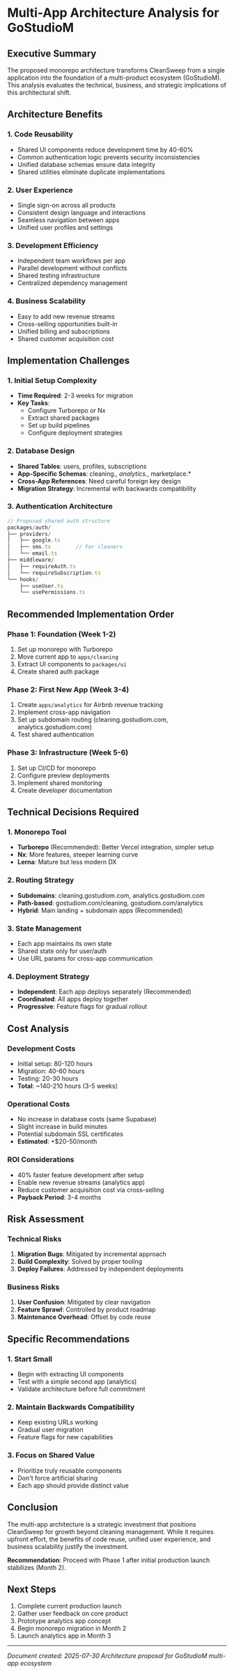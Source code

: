 # Multi-App Architecture Analysis for GoStudioM

## Executive Summary

The proposed monorepo architecture transforms CleanSweep from a single application into the foundation of a multi-product ecosystem (GoStudioM). This analysis evaluates the technical, business, and strategic implications of this architectural shift.

## Architecture Benefits

### 1. **Code Reusability**
- Shared UI components reduce development time by 40-60%
- Common authentication logic prevents security inconsistencies
- Unified database schemas ensure data integrity
- Shared utilities eliminate duplicate implementations

### 2. **User Experience**
- Single sign-on across all products
- Consistent design language and interactions
- Seamless navigation between apps
- Unified user profiles and settings

### 3. **Development Efficiency**
- Independent team workflows per app
- Parallel development without conflicts
- Shared testing infrastructure
- Centralized dependency management

### 4. **Business Scalability**
- Easy to add new revenue streams
- Cross-selling opportunities built-in
- Unified billing and subscriptions
- Shared customer acquisition cost

## Implementation Challenges

### 1. **Initial Setup Complexity**
- **Time Required**: 2-3 weeks for migration
- **Key Tasks**:
  - Configure Turborepo or Nx
  - Extract shared packages
  - Set up build pipelines
  - Configure deployment strategies

### 2. **Database Design**
- **Shared Tables**: users, profiles, subscriptions
- **App-Specific Schemas**: cleaning.*, analytics.*, marketplace.*
- **Cross-App References**: Need careful foreign key design
- **Migration Strategy**: Incremental with backwards compatibility

### 3. **Authentication Architecture**
```typescript
// Proposed shared auth structure
packages/auth/
├── providers/
│   ├── google.ts
│   ├── sms.ts        // For cleaners
│   └── email.ts
├── middleware/
│   ├── requireAuth.ts
│   └── requireSubscription.ts
└── hooks/
    ├── useUser.ts
    └── usePermissions.ts
```

## Recommended Implementation Order

### Phase 1: Foundation (Week 1-2)
1. Set up monorepo with Turborepo
2. Move current app to `apps/cleaning`
3. Extract UI components to `packages/ui`
4. Create shared auth package

### Phase 2: First New App (Week 3-4)
1. Create `apps/analytics` for Airbnb revenue tracking
2. Implement cross-app navigation
3. Set up subdomain routing (cleaning.gostudiom.com, analytics.gostudiom.com)
4. Test shared authentication

### Phase 3: Infrastructure (Week 5-6)
1. Set up CI/CD for monorepo
2. Configure preview deployments
3. Implement shared monitoring
4. Create developer documentation

## Technical Decisions Required

### 1. **Monorepo Tool**
- **Turborepo** (Recommended): Better Vercel integration, simpler setup
- **Nx**: More features, steeper learning curve
- **Lerna**: Mature but less modern DX

### 2. **Routing Strategy**
- **Subdomains**: cleaning.gostudiom.com, analytics.gostudiom.com
- **Path-based**: gostudiom.com/cleaning, gostudiom.com/analytics
- **Hybrid**: Main landing + subdomain apps (Recommended)

### 3. **State Management**
- Each app maintains its own state
- Shared state only for user/auth
- Use URL params for cross-app communication

### 4. **Deployment Strategy**
- **Independent**: Each app deploys separately (Recommended)
- **Coordinated**: All apps deploy together
- **Progressive**: Feature flags for gradual rollout

## Cost Analysis

### Development Costs
- Initial setup: 80-120 hours
- Migration: 40-60 hours
- Testing: 20-30 hours
- **Total**: ~140-210 hours (3-5 weeks)

### Operational Costs
- No increase in database costs (same Supabase)
- Slight increase in build minutes
- Potential subdomain SSL certificates
- **Estimated**: +$20-50/month

### ROI Considerations
- 40% faster feature development after setup
- Enable new revenue streams (analytics app)
- Reduce customer acquisition cost via cross-selling
- **Payback Period**: 3-4 months

## Risk Assessment

### Technical Risks
1. **Migration Bugs**: Mitigated by incremental approach
2. **Build Complexity**: Solved by proper tooling
3. **Deploy Failures**: Addressed by independent deployments

### Business Risks
1. **User Confusion**: Mitigated by clear navigation
2. **Feature Sprawl**: Controlled by product roadmap
3. **Maintenance Overhead**: Offset by code reuse

## Specific Recommendations

### 1. **Start Small**
- Begin with extracting UI components
- Test with a simple second app (analytics)
- Validate architecture before full commitment

### 2. **Maintain Backwards Compatibility**
- Keep existing URLs working
- Gradual user migration
- Feature flags for new capabilities

### 3. **Focus on Shared Value**
- Prioritize truly reusable components
- Don't force artificial sharing
- Each app should provide distinct value

## Conclusion

The multi-app architecture is a strategic investment that positions CleanSweep for growth beyond cleaning management. While it requires upfront effort, the benefits of code reuse, unified user experience, and business scalability justify the investment.

**Recommendation**: Proceed with Phase 1 after initial production launch stabilizes (Month 2).

## Next Steps

1. Complete current production launch
2. Gather user feedback on core product
3. Prototype analytics app concept
4. Begin monorepo migration in Month 2
5. Launch analytics app in Month 3

---

*Document created: 2025-07-30*
*Architecture proposal for GoStudioM multi-app ecosystem*